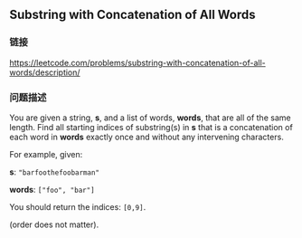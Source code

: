## Substring with Concatenation of All Words  
### 链接  
https://leetcode.com/problems/substring-with-concatenation-of-all-words/description/  
### 问题描述

You are given a string, **s**, and a list of words, **words**, that are all of the same length. Find all starting indices of substring(s) in **s** that is a concatenation of each word in **words** exactly once and without any intervening characters.



For example, given:<br />
**s**: `"barfoothefoobarman"`<br />
**words**: `["foo", "bar"]`



You should return the indices: `[0,9]`.<br />
(order does not matter).

